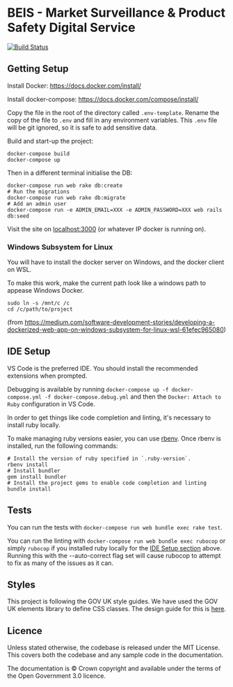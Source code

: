 # BEIS - Market Surveillance & Product Safety Digital Service
[![Build Status](https://travis-ci.org/UKGovernmentBEIS/beis-mspsds.svg?branch=master)](https://travis-ci.org/UKGovernmentBEIS/beis-mspsds)

## Getting Setup
Install Docker: https://docs.docker.com/install/

Install docker-compose: https://docs.docker.com/compose/install/

Copy the file in the root of the directory called `.env-template`.
Rename the copy of the file to `.env` and fill in any environment variables.
This `.env` file will be git ignored, so it is safe to add sensitive data.

Build and start-up the project:
```
docker-compose build
docker-compose up
```

Then in a different terminal initialise the DB:
```
docker-compose run web rake db:create
# Run the migrations
docker-compose run web rake db:migrate
# Add an admin user
docker-compose run -e ADMIN_EMAIL=XXX -e ADMIN_PASSWORD=XXX web rails db:seed
```

Visit the site on [localhost:3000](http://localhost:3000) (or whatever IP docker is running on).

### Windows Subsystem for Linux
You will have to install the docker server on Windows, and the docker client on WSL.

To make this work, make the current path look like a windows path to appease Windows Docker.
```
sudo ln -s /mnt/c /c
cd /c/path/to/project
```

(from https://medium.com/software-development-stories/developing-a-dockerized-web-app-on-windows-subsystem-for-linux-wsl-61efec965080)

## IDE Setup
VS Code is the preferred IDE.
You should install the recommended extensions when prompted.

Debugging is available by running `docker-compose up -f docker-compose.yml -f docker-compose.debug.yml` and then the `Docker: Attach to Ruby` configuration in VS Code.

In order to get things like code completion and linting, it's necessary to install ruby locally.

To make managing ruby versions easier, you can use [rbenv](https://github.com/rbenv/rbenv).
Once rbenv is installed, run the following commands:
```
# Install the version of ruby specified in `.ruby-version`.
rbenv install
# Install bundler
gem install bundler
# Install the project gems to enable code completion and linting
bundle install
```

## Tests
You can run the tests with `docker-compose run web bundle exec rake test`.

You can run the linting with `docker-compose run web bundle exec rubocop` or simply `rubocop` if you installed ruby locally for the [IDE Setup section](#ide-setup) above.
Running this with the --auto-correct flag set will cause rubocop to attempt to fix as many of the issues as it can.

## Styles
This project is following the GOV UK style guides.
We have used the GOV UK elements library to define CSS classes.
The design guide for this is [here](http://govuk-elements.herokuapp.com/).

## Licence

Unless stated otherwise, the codebase is released under the MIT License. This covers both the codebase and any sample code in the documentation.

The documentation is © Crown copyright and available under the terms of the Open Government 3.0 licence.

